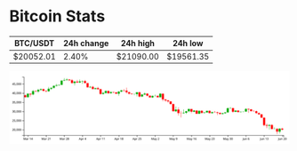 # Bitcoin Stats

BTC/USDT|24h change|24h high|24h low|
|---|---|---|---|
|$20052.01|2.40%|$21090.00|$19561.35|

<img src="./chart.svg">
